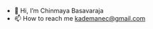 - 👋 Hi, I’m Chinmaya Basavaraja
- 📫 How to reach me kademanec@gmail.com

<!---
kademanec/kademanec is a ✨ special ✨ repository because its `README.md` (this file) appears on your GitHub profile.
You can click the Preview link to take a look at your changes.
--->
